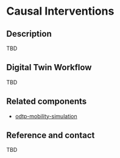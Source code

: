 # Causal Interventions

## Description

TBD

## Digital Twin Workflow

TBD


## Related components

- [odtp-mobility-simulation](https://github.com/odtp-org/odtp-mobility-simulation)

## Reference and contact

TBD